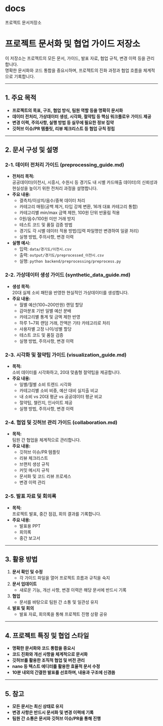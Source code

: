 # docs
프로젝트 문서저장소

# 프로젝트 문서화 및 협업 가이드 저장소

이 저장소는 프로젝트의 모든 문서, 가이드, 발표 자료, 협업 규칙, 변경 이력 등을 관리합니다.  
명확한 문서화와 코드 통합을 중요시하며, 프로젝트의 진화 과정과 협업 흐름을 체계적으로 기록합니다.

---

## 1. 주요 목적

- **프로젝트의 목표, 구조, 협업 방식, 팀원 역할 등을 명확히 문서화**
- **데이터 전처리, 가상데이터 생성, 시각화, 절약팁 등 핵심 워크플로우 가이드 제공**
- **변경 이력, 주의사항, 실행 방법 등 실무에 필요한 정보 집약**
- **깃허브 이슈/PR 템플릿, 리뷰 체크리스트 등 협업 규칙 정립**

---

## 2. 문서 구성 및 설명

### 2-1. 데이터 전처리 가이드 (preprocessing_guide.md)

- **전처리 목적:**  
  공공데이터(이천시, 시흥시, 수원시 등 경기도 내 시별 카드매출 데이터)의 신뢰성과 현실성을 높이기 위한 전처리 과정을 설명합니다.
- **주요 내용:**  
  - 결측치/이상치/음수/중복 데이터 처리  
  - 카테고리 매핑(공백 제거, 타입 강제 변환, 16개 대표 카테고리 통합)  
  - 카테고리별 min/max 금액 제한, 100원 단위 반올림 적용  
  - 0원/음수/100원 미만 거래 방지  
  - 테스트 코드 및 품질 검증 방법  
  - 경기도 각 시별 데이터 적용 방법(입력 파일명만 변경하여 일괄 처리)  
  - 실행 방법, 주의사항, 변경 이력
- **실행 예시:**  
  - 입력: `data/경기도/이천시.csv`  
  - 출력: `output/경기도/preprocessed_이천시.csv`  
  - 실행: `python backend/preprocessing/preprocess.py`

### 2-2. 가상데이터 생성 가이드 (synthetic_data_guide.md)

- **생성 목적:**  
  20대 실제 소비 패턴을 반영한 현실적인 가상데이터를 생성합니다.
- **주요 내용:**  
  - 월별 예산(100~200만원) 랜덤 할당  
  - 감마분포 기반 일별 예산 분배  
  - 카테고리별 통계 및 금액 제한 반영  
  - 하루 1~7회 랜덤 거래, 잔액은 기타 카테고리로 처리  
  - 사용자별 고정 나이/성별 할당  
  - 테스트 코드 및 품질 검증  
  - 실행 방법, 주의사항, 변경 이력

### 2-3. 시각화 및 절약팁 가이드 (visualization_guide.md)

- **목적:**  
  소비 데이터를 시각화하고, 20대 맞춤형 절약팁을 제공합니다.
- **주요 내용:**  
  - 일별/월별 소비 트렌드 시각화  
  - 카테고리별 소비 비중, 예산 대비 실지출 비교  
  - 내 소비 vs 20대 평균 vs 공공데이터 평균 비교  
  - 절약팁, 챌린지, 인사이트 제공  
  - 실행 방법, 주의사항, 변경 이력

### 2-4. 협업 및 깃허브 관리 가이드 (collaboration.md)

- **목적:**  
  팀원 간 협업을 체계적으로 관리합니다.
- **주요 내용:**  
  - 깃허브 이슈/PR 템플릿  
  - 리뷰 체크리스트  
  - 브랜치 생성 규칙  
  - 커밋 메시지 규칙  
  - 문서화 및 코드 리뷰 프로세스  
  - 변경 이력 관리

### 2-5. 발표 자료 및 회의록

- **목적:**  
  프로젝트 발표, 중간 점검, 회의 결과를 기록합니다.
- **주요 내용:**  
  - 발표용 PPT  
  - 회의록  
  - 중간 보고서

---

## 3. 활용 방법

1. **문서 확인 및 수정**  
   - 각 가이드 파일을 열어 프로젝트 흐름과 규칙을 숙지  
2. **문서 업데이트**  
   - 새로운 기능, 개선 사항, 변경 이력은 해당 문서에 반드시 기록  
3. **협업**  
   - 문서를 바탕으로 팀원 간 소통 및 일관성 유지  
4. **발표 및 회의**  
   - 발표 자료, 회의록을 통해 프로젝트 진행 상황 공유

---

## 4. 프로젝트 특징 및 협업 스타일

- **명확한 문서화와 코드 통합을 중요시**
- **코드 진화와 개선 사항을 체계적으로 문서화**
- **깃허브를 활용한 조직적 협업 및 버전 관리**
- **nano 등 텍스트 에디터를 활용한 효율적 문서 수정**
- **10분 내외의 간결한 발표를 선호하며, 내용과 구조에 신경씀**

---

## 5. 참고

- **모든 문서는 최신 상태로 유지**
- **변경 사항은 반드시 문서화 및 변경 이력에 기록**
- **팀원 간 소통은 문서와 깃허브 이슈/PR을 통해 진행**
